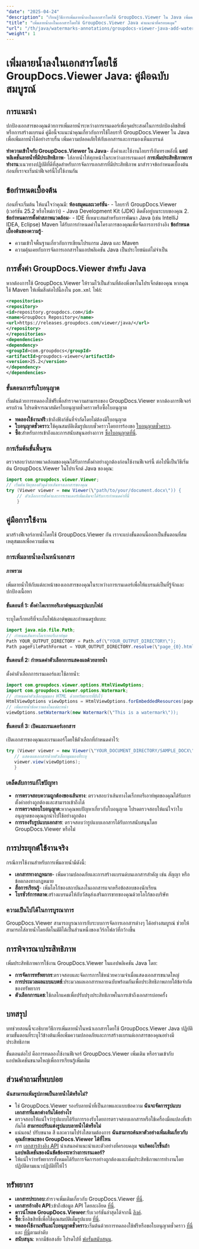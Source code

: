 ```yaml
---
"date": "2025-04-24"
"description": "เรียนรู้วิธีการเพิ่มลายน้ำลงในเอกสารโดยใช้ GroupDocs.Viewer ใน Java เพิ่มความปลอดภัยและการสร้างแบรนด์เอกสารด้วยบทช่วยสอนทีละขั้นตอนนี้"
"title": "เพิ่มลายน้ำลงในเอกสารโดยใช้ GroupDocs.Viewer Java คำแนะนำที่ครอบคลุม"
"url": "/th/java/watermarks-annotations/groupdocs-viewer-java-add-watermark-documents/"
"weight": 1
---
```


# เพิ่มลายน้ำลงในเอกสารโดยใช้ GroupDocs.Viewer Java: คู่มือฉบับสมบูรณ์

## การแนะนำ

ปกป้องเอกสารของคุณด้วยการเพิ่มลายน้ำระหว่างการเรนเดอร์เพื่อจุดประสงค์ในการปกป้องลิขสิทธิ์หรือการสร้างแบรนด์ คู่มือนี้จะแนะนำคุณเกี่ยวกับการใช้ไลบรารี GroupDocs.Viewer ใน Java เพื่อเพิ่มลายน้ำได้อย่างราบรื่น เพิ่มความปลอดภัยให้กับเอกสารและการมองเห็นแบรนด์

**ทำความเข้าใจกับ GroupDocs.Viewer ใน Java**- 
ตั้งค่าและใช้งานไลบรารีอันทรงพลังนี้
**แอปพลิเคชั่นลายน้ำที่มีประสิทธิภาพ**- 
ใส่ลายน้ำให้ทุกหน้าในระหว่างการเรนเดอร์
**การเพิ่มประสิทธิภาพการทำงาน**:แนวทางปฏิบัติที่ดีที่สุดสำหรับการจัดการเอกสารที่มีประสิทธิภาพ
มาสำรวจข้อกำหนดเบื้องต้นก่อนที่เราจะเริ่มนำฟีเจอร์นี้ไปใช้งานกัน
## ข้อกำหนดเบื้องต้น
ก่อนที่จะเริ่มต้น ให้แน่ใจว่าคุณมี:
**ห้องสมุดและเวอร์ชัน**-
	- ไลบรารี GroupDocs.Viewer (เวอร์ชัน 25.2 หรือใหม่กว่า)
	- Java Development Kit (JDK) ติดตั้งอยู่บนระบบของคุณ 
2. **ข้อกำหนดการตั้งค่าสภาพแวดล้อม**-
	- IDE ที่เหมาะสมสำหรับการพัฒนา Java (เช่น IntelliJ IDEA, Eclipse)
	Maven ได้รับการกำหนดค่าในโครงการของคุณเพื่อจัดการการอ้างอิง
**ข้อกำหนดเบื้องต้นของความรู้**-
- ความเข้าใจพื้นฐานเกี่ยวกับการเขียนโปรแกรม Java และ Maven
- ความคุ้นเคยกับการจัดการเอกสารในแอปพลิเคชัน Java เป็นประโยชน์แต่ไม่จำเป็น
## การตั้งค่า GroupDocs.Viewer สำหรับ Java
หากต้องการใช้ GroupDocs.Viewer ให้รวมไว้เป็นส่วนที่ต้องพึ่งพาในโปรเจ็กต์ของคุณ หากคุณใช้ Maven ให้เพิ่มสิ่งต่อไปนี้ลงใน `pom.xml` ไฟล์:
```xml
<repositories>
<repository>
<id>repository.groupdocs.com</id>
<name>GroupDocs Repository</name>
<url>https://releases.groupdocs.com/viewer/java/</url>
</repository>
</repositories>
<dependencies>
<dependency>
<groupId>com.groupdocs</groupId>
<artifactId>groupdocs-viewer</artifactId>
<version>25.2</version>
</dependency>
</dependencies>
```

### ขั้นตอนการรับใบอนุญาต
เริ่มต้นด้วยการทดลองใช้ฟรีเพื่อสำรวจความสามารถของ GroupDocs.Viewer หากต้องการฟีเจอร์ครบถ้วน โปรดพิจารณาสมัครใบอนุญาตชั่วคราวหรือซื้อใบอนุญาต
- **ทดลองใช้งานฟรี**:เข้าถึงฟังก์ชันที่จำกัดโดยไม่ต้องมีใบอนุญาต
- **ใบอนุญาตชั่วคราว**:ใช้คุณสมบัติเต็มรูปแบบชั่วคราวโดยการร้องขอ [ใบอนุญาตชั่วคราว](https://purchase-groupdocs.com/temporary-license/).
- **ซื้อ**:สำหรับการเข้าถึงและการสนับสนุนอย่างถาวร [ซื้อใบอนุญาตที่นี่](https://purchase-groupdocs.com/buy).
### การเริ่มต้นขั้นพื้นฐาน
ตรวจสอบว่าสภาพแวดล้อมของคุณได้รับการตั้งค่าอย่างถูกต้องก่อนใช้งานฟีเจอร์นี้ ต่อไปนี้เป็นวิธีเริ่มต้น GroupDocs.Viewer ในโปรเจ็กต์ Java ของคุณ:
```java
import com.groupdocs.viewer.Viewer;
// เริ่มต้นวัตถุของตัวดูด้วยเส้นทางเอกสารของคุณ
try (Viewer viewer = new Viewer(\"path/to/your/document.docx\")) {
	// ตัวเลือกการตั้งค่าและการเรนเดอร์เพิ่มเติมจะได้รับการกำหนดค่าที่นี่
	}
```

## คู่มือการใช้งาน
มาสร้างฟีเจอร์ลายน้ำโดยใช้ GroupDocs.Viewer กัน เราจะแบ่งขั้นตอนนี้ออกเป็นขั้นตอนที่สมเหตุสมผลเพื่อความชัดเจน
### การเพิ่มลายน้ำลงในหน้าเอกสาร
#### ภาพรวม
เพิ่มลายน้ำให้กับแต่ละหน้าของเอกสารของคุณในระหว่างการเรนเดอร์เพื่อให้แบรนด์เป็นที่รู้จักและปกป้องเนื้อหา
#### ขั้นตอนที่ 1: ตั้งค่าไดเรกทอรีเอาต์พุตและรูปแบบไฟล์
ระบุไดเร็กทอรีที่จะเก็บไฟล์เอาต์พุตและกำหนดรูปแบบ:
```java
import java.nio.file.Path;
// กำหนดเส้นทางไดเรกทอรีเอาท์พุต
Path YOUR_OUTPUT_DIRECTORY = Path.of(\"YOUR_OUTPUT_DIRECTORY\");
Path pageFilePathFormat = YOUR_OUTPUT_DIRECTORY.resolve(\"page_{0}.html\");
```
#### ขั้นตอนที่ 2: กำหนดค่าตัวเลือกการแสดงผลด้วยลายน้ำ
ตั้งค่าตัวเลือกการเรนเดอร์และใช้ลายน้ำ:
```java
import com.groupdocs.viewer.options.HtmlViewOptions;
import com.groupdocs.viewer.options.Watermark;
// กำหนดค่าตัวเลือกมุมมอง HTML ด้วยทรัพยากรที่ฝังไว้
HtmlViewOptions viewOptions = HtmlViewOptions.forEmbeddedResources(pageFilePathFormat);
// เพิ่มลายน้ำข้อความลงในแต่ละหน้า
viewOptions.setWatermark(new Watermark(\"This is a watermark\"));
```

#### ขั้นตอนที่ 3: เปิดและเรนเดอร์เอกสาร
เปิดเอกสารของคุณและเรนเดอร์โดยใช้ตัวเลือกที่กำหนดค่าไว้:
```java
try (Viewer viewer = new Viewer(\"YOUR_DOCUMENT_DIRECTORY/SAMPLE_DOCX\")) {
   // แสดงผลเอกสารด้วยตัวเลือกมุมมองที่ระบุ
   viewer.view(viewOptions);
   }
```

### เคล็ดลับการแก้ไขปัญหา
- **การตรวจสอบความถูกต้องของเส้นทาง**: ตรวจสอบว่าเส้นทางไดเร็กทอรีเอาท์พุตของคุณได้รับการตั้งค่าอย่างถูกต้องและสามารถเข้าถึงได้
- **การตรวจสอบใบอนุญาต**:หากคุณพบปัญหาเกี่ยวกับใบอนุญาต โปรดตรวจสอบให้แน่ใจว่าใบอนุญาตของคุณถูกนำไปใช้อย่างถูกต้อง
- **การรองรับรูปแบบเอกสาร**: ตรวจสอบว่ารูปแบบเอกสารได้รับการสนับสนุนโดย GroupDocs.Viewer หรือไม่
## การประยุกต์ใช้งานจริง
กรณีการใช้งานสำหรับการเพิ่มลายน้ำมีดังนี้:
- **เอกสารทางกฎหมาย**- 
เพิ่มความปลอดภัยและการสร้างแบรนด์บนเอกสารสำคัญ เช่น สัญญา หรือข้อตกลงทางกฎหมาย
- **สื่อการเรียนรู้**- 
เพิ่มโลโก้ของสถาบันลงในเอกสารแจกหรือข้อสอบของนักเรียน
- **โบรชัวร์การตลาด**:สร้างแบรนด์ให้กับวัสดุส่งเสริมการขายของคุณด้วยโลโก้ของบริษัท
### ความเป็นไปได้ในการบูรณาการ
GroupDocs.Viewer สามารถบูรณาการกับระบบการจัดการเอกสารต่างๆ ได้อย่างสมบูรณ์ ช่วยให้สามารถใส่ลายน้ำโดยอัตโนมัติได้เป็นส่วนหนึ่งของเวิร์กโฟลว์ที่กว้างขึ้น
## การพิจารณาประสิทธิภาพ
เพิ่มประสิทธิภาพการใช้งาน GroupDocs.Viewer ในแอปพลิเคชัน Java โดย:
- **การจัดการทรัพยากร**:ตรวจสอบและจัดการการใช้หน่วยความจำเมื่อแสดงเอกสารขนาดใหญ่
- **การประมวลผลแบบแบตช์**:ประมวลผลเอกสารหลายฉบับพร้อมกันเพื่อประสิทธิภาพภายใต้ข้อจำกัดของทรัพยากร
- **ตัวเลือกการแคช**:ใช้กลไกแคชเพื่อปรับปรุงประสิทธิภาพในการเข้าถึงเอกสารบ่อยครั้ง
## บทสรุป
บทช่วยสอนนี้จะอธิบายวิธีการเพิ่มลายน้ำในหน้าเอกสารโดยใช้ GroupDocs.Viewer Java ปฏิบัติตามขั้นตอนที่ระบุไว้ข้างต้นเพื่อเพิ่มความปลอดภัยและการสร้างแบรนด์เอกสารของคุณอย่างมีประสิทธิภาพ

ขั้นตอนต่อไป คือการทดลองใช้งานฟีเจอร์ GroupDocs.Viewer เพิ่มเติม หรือรวมเข้ากับแอปพลิเคชันขนาดใหญ่เพื่อการเรียนรู้เพิ่มเติม
## ส่วนคำถามที่พบบ่อย
**ฉันสามารถเพิ่มรูปภาพเป็นลายน้ำได้หรือไม่?**
- ใช่ GroupDocs.Viewer รองรับลายน้ำที่เป็นภาพและแบบข้อความ
**ฉันจะจัดการรูปแบบเอกสารที่แตกต่างกันได้อย่างไร**
- ตรวจสอบให้แน่ใจว่ารูปแบบได้รับการรองรับโดยการตรวจสอบเอกสารหรือใช้เครื่องมือแปลงที่เข้ากันได้
**สามารถปรับแต่งรูปแบบลายน้ำได้หรือไม่**
- แน่นอน! ปรับขนาด สี และความโปร่งใสตามต้องการ
**ฉันสามารถค้นหาตัวอย่างเพิ่มเติมเกี่ยวกับคุณลักษณะของ GroupDocs.Viewer ได้ที่ไหน**
- การ [เอกสารอ้างอิง API](https://reference.groupdocs.com/viewer/java/) นำเสนอคำแนะนำและตัวอย่างที่ครอบคลุม
**จะเกิดอะไรขึ้นถ้าแอปพลิเคชันของฉันขัดข้องระหว่างการเรนเดอร์?**
- ให้แน่ใจว่าทรัพยากรทั้งหมดได้รับการจัดการอย่างถูกต้องและเพิ่มประสิทธิภาพการทำงานโดยปฏิบัติตามแนวปฏิบัติที่ให้ไว้

## ทรัพยากร
- **เอกสารประกอบ**:สำรวจเพิ่มเติมเกี่ยวกับ GroupDocs.Viewer [ที่นี่](https://docs-groupdocs.com/viewer/java/).
- **เอกสารอ้างอิง API**:เข้าถึงข้อมูล API โดยละเอียด [ที่นี่](https://reference-groupdocs.com/viewer/java/).
- **ดาวน์โหลด GroupDocs.Viewer**:รับเวอร์ชันล่าสุดได้จากนี้ [ลิงค์](https://releases-groupdocs.com/viewer/java/).
- **ซื้อ**:ซื้อลิขสิทธิ์เพื่อใช้คุณสมบัติเต็มรูปแบบ [ที่นี่](https://purchase-groupdocs.com/buy).
- **ทดลองใช้งานฟรีและใบอนุญาตชั่วคราว**:เริ่มต้นด้วยการทดลองใช้ฟรีหรือขอใบอนุญาตชั่วคราว [ที่นี่](https://releases.groupdocs.com/viewer/java/) และ [ที่นี่](https://purchase.groupdocs.com/temporary-license/)ตามลำดับ
- **สนับสนุน**: หากมีข้อสงสัย โปรดไปที่ [ฟอรั่มสนับสนุน](https://forum-groupdocs.com/viewer/).